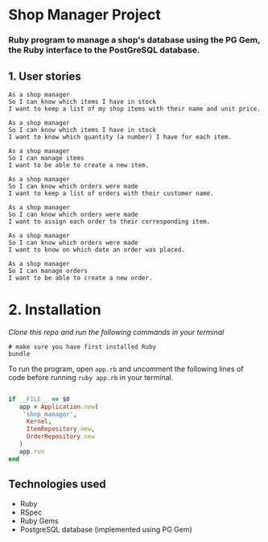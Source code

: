 # Shop Manager Project

### Ruby program to manage a shop's database using the PG Gem, the Ruby interface to the PostGreSQL database.

## 1. User stories

```
As a shop manager
So I can know which items I have in stock
I want to keep a list of my shop items with their name and unit price.

As a shop manager
So I can know which items I have in stock
I want to know which quantity (a number) I have for each item.

As a shop manager
So I can manage items
I want to be able to create a new item.

As a shop manager
So I can know which orders were made
I want to keep a list of orders with their customer name.

As a shop manager
So I can know which orders were made
I want to assign each order to their corresponding item.

As a shop manager
So I can know which orders were made
I want to know on which date an order was placed. 

As a shop manager
So I can manage orders
I want to be able to create a new order.
```


# 2. Installation

_Clone this repo and run the following commands in your terminal_

```
# make sure you have first installed Ruby
bundle
```

To run the program, open `app.rb` and uncomment the following lines of code before running `ruby app.rb` in your terminal.

```
```
```ruby
if __FILE__ == $0
   app = Application.new(
    'shop_manager',
     Kernel,
     ItemRepository.new,
     OrderRepository.new
   )
   app.run
end
```

## Technologies used

- Ruby
- RSpec
- Ruby Gems
- PostgreSQL database (implemented using PG Gem)
